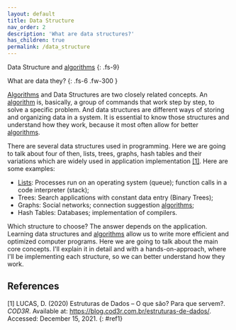 ```yaml
---
layout: default
title: Data Structure 
nav_order: 2
description: 'What are data structures?'
has_children: true
permalink: /data_structure 
---
```


Data Structure and [algorithms]({{site.baseurl}}/algorithm) 
{: .fs-9}

What are data they?
{: .fs-6 .fw-300  }

[Algorithms]({{site.baseurl}}/algorithm) and Data Structures are two closely related concepts. An [algorithm]({{site.baseurl}}/algorithm)  is, basically, a group of commands that work step by step, to solve a specific problem. And data structures are different ways of storing and organizing data in a system. It is essential to know those structures and understand how they work, because it most often allow for better [algorithms]({{site.baseurl}}/algorithm).

There are several data structures used in programming. Here we are going to talk about four of then, lists, trees, graphs, hash tables and their variations which are widely used in application implementation [[1]](#ref1). Here are some examples:

- [Lists]({{site.baseurl}}/list): Processes run on an operating system (queue); function calls in a code interpreter (stack);
- Trees: Search applications with constant data entry (Binary Trees);
- Graphs: Social networks; connection suggestion [algorithms]({{site.baseurl}}/algorithm);
- Hash Tables: Databases; implementation of compilers.

Which structure to choose? The answer depends on the application. Learning data structures and [algorithms]({{site.baseurl}}/algorithm)  allow us to write more efficient and optimized computer programs. Here we are going to talk about the main core concepts. I'll explain it in detail and with a  hands-on-approach, where I'll be implementing each structure, so we can better understand how they work.

## References

[1] LUCAS, D. (2020) Estruturas de Dados – O que são? Para que servem?. *COD3R*. Available at: <https://blog.cod3r.com.br/estruturas-de-dados/>. Accessed: December 15, 2021.
{: #ref1}